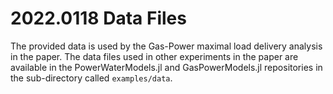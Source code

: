 # 2022.0118 Data Files

The provided data is used by the Gas-Power maximal load delivery analysis in the paper. The data files used in other experiments in the paper are available in the PowerWaterModels.jl and GasPowerModels.jl repositories in the sub-directory called `examples/data`.
